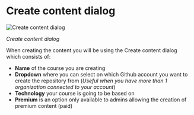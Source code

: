 # Create content dialog

![Create content dialog](/images/interface/create-content-dialog.png)  

*Create content dialog*

When creating the content you will be using the Create content dialog which consists of:

- **Name** of the course you are creating
- **Dropdown** where you can select on which Github account you want to create the repository from (*Useful when you have more than 1 organization connected to your account*)
- **Technology** your course is going to be based on
- **Premium** is an option only available to admins allowing the creation of premium content (paid)
